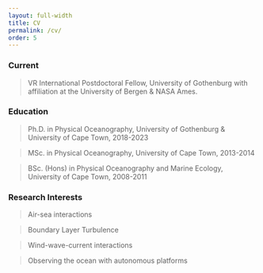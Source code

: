 ```yaml
---
layout: full-width
title: CV
permalink: /cv/
order: 5
---
```



### Current 
> VR International Postdoctoral Fellow, University of Gothenburg with affiliation at the University of Bergen & NASA Ames. 

### Education
> Ph.D. in Physical Oceanography, University of Gothenburg & University of Cape Town, 2018-2023

> MSc. in Physical Oceanography, University of Cape Town, 2013-2014

> BSc. (Hons) in Physical Oceanography and Marine Ecology, University of Cape Town, 2008-2011


### Research Interests
>  Air-sea interactions

>  Boundary Layer Turbulence

>  Wind-wave-current interactions

>  Observing the ocean with autonomous platforms
